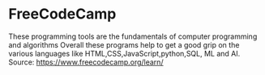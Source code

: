 # FreeCodeCamp 
These programming tools are  the fundamentals of computer programming and algorithms
Overall these programs help to get a good grip on the various languages like HTML,CSS,JavaScript,python,SQL, ML and AI.
Source: https://www.freecodecamp.org/learn/
